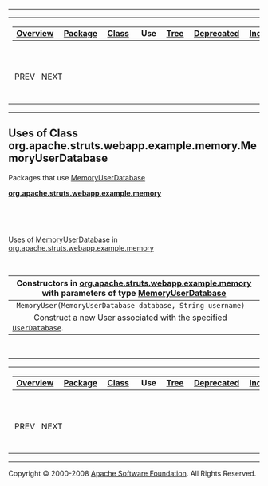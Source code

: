 ------------------------------------------------------------------------

<span id="navbar_top"></span> [](#skip-navbar_top "Skip navigation links")

<table>
<colgroup>
<col width="50%" />
<col width="50%" />
</colgroup>
<tbody>
<tr class="odd">
<td align="left"><span id="navbar_top_firstrow"></span>
<table>
<tbody>
<tr class="odd">
<td align="left"><a href="../../../../../../../overview-summary.html.md"><strong>Overview</strong></a> </td>
<td align="left"><a href="../package-summary.html.md"><strong>Package</strong></a> </td>
<td align="left"><a href="../../../../../../../org/apache/struts/webapp/example/memory/MemoryUserDatabase.html.md" title="class in org.apache.struts.webapp.example.memory"><strong>Class</strong></a> </td>
<td align="left"> <strong>Use</strong> </td>
<td align="left"><a href="../package-tree.html.md"><strong>Tree</strong></a> </td>
<td align="left"><a href="../../../../../../../deprecated-list.html.md"><strong>Deprecated</strong></a> </td>
<td align="left"><a href="../../../../../../../index-all.html.md"><strong>Index</strong></a> </td>
<td align="left"><a href="../../../../../../../help-doc.html.md"><strong>Help</strong></a> </td>
</tr>
</tbody>
</table></td>
<td align="left"></td>
</tr>
<tr class="even">
<td align="left"> PREV   NEXT</td>
<td align="left"><a href="../../../../../../../index.html.md?org/apache/struts/webapp/example/memory//class-useMemoryUserDatabase.html"><strong>FRAMES</strong></a>    <a href="MemoryUserDatabase.html"><strong>NO FRAMES</strong></a>    
<a href="../../../../../../../allclasses-noframe.html.md"><strong>All Classes</strong></a></td>
</tr>
</tbody>
</table>

<span id="skip-navbar_top"></span>

------------------------------------------------------------------------

**Uses of Class
 org.apache.struts.webapp.example.memory.MemoryUserDatabase**
-------------------------------------------------------------

Packages that use [MemoryUserDatabase](../../../../../../../org/apache/struts/webapp/example/memory/MemoryUserDatabase.html.md "class in org.apache.struts.webapp.example.memory")

[**org.apache.struts.webapp.example.memory**](#org.apache.struts.webapp.example.memory)

  

 

<span id="org.apache.struts.webapp.example.memory"></span>

Uses of [MemoryUserDatabase](../../../../../../../org/apache/struts/webapp/example/memory/MemoryUserDatabase.html.md "class in org.apache.struts.webapp.example.memory") in [org.apache.struts.webapp.example.memory](../../../../../../../org/apache/struts/webapp/example/memory/package-summary.html)

 

| Constructors in [org.apache.struts.webapp.example.memory](../../../../../../../org/apache/struts/webapp/example/memory/package-summary.html.md) with parameters of type [MemoryUserDatabase](../../../../../../../org/apache/struts/webapp/example/memory/MemoryUserDatabase.html "class in org.apache.struts.webapp.example.memory") |
|------------------------------------------------------------------------------------------------------------------------------------------------------------------------------------------------------------------------------------------------------------------------------------------------------------------------------------|
| ` MemoryUser(MemoryUserDatabase database, String username)`                                                                                                                                                                                                                                                                        
            Construct a new User associated with the specified [`UserDatabase`](../../../../../../../org/apache/struts/webapp/example/UserDatabase.html.md "interface in org.apache.struts.webapp.example").                                                                                                                            |

 

------------------------------------------------------------------------

<span id="navbar_bottom"></span> [](#skip-navbar_bottom "Skip navigation links")

<table>
<colgroup>
<col width="50%" />
<col width="50%" />
</colgroup>
<tbody>
<tr class="odd">
<td align="left"><span id="navbar_bottom_firstrow"></span>
<table>
<tbody>
<tr class="odd">
<td align="left"><a href="../../../../../../../overview-summary.html.md"><strong>Overview</strong></a> </td>
<td align="left"><a href="../package-summary.html.md"><strong>Package</strong></a> </td>
<td align="left"><a href="../../../../../../../org/apache/struts/webapp/example/memory/MemoryUserDatabase.html.md" title="class in org.apache.struts.webapp.example.memory"><strong>Class</strong></a> </td>
<td align="left"> <strong>Use</strong> </td>
<td align="left"><a href="../package-tree.html.md"><strong>Tree</strong></a> </td>
<td align="left"><a href="../../../../../../../deprecated-list.html.md"><strong>Deprecated</strong></a> </td>
<td align="left"><a href="../../../../../../../index-all.html.md"><strong>Index</strong></a> </td>
<td align="left"><a href="../../../../../../../help-doc.html.md"><strong>Help</strong></a> </td>
</tr>
</tbody>
</table></td>
<td align="left"></td>
</tr>
<tr class="even">
<td align="left"> PREV   NEXT</td>
<td align="left"><a href="../../../../../../../index.html.md?org/apache/struts/webapp/example/memory//class-useMemoryUserDatabase.html"><strong>FRAMES</strong></a>    <a href="MemoryUserDatabase.html"><strong>NO FRAMES</strong></a>    
<a href="../../../../../../../allclasses-noframe.html.md"><strong>All Classes</strong></a></td>
</tr>
</tbody>
</table>

<span id="skip-navbar_bottom"></span>

------------------------------------------------------------------------

Copyright © 2000-2008 [Apache Software Foundation](http://www.apache.org/). All Rights Reserved.
